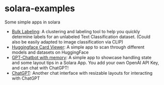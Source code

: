 # solara-examples
Some simple apps in solara

* [Bulk Labeling](https://github.com/Ben-Epstein/solara-examples/tree/main/bulk-labeling): A clustering and labeling tool to help you quickly determine labels for an unlabeled Text Classification dataset. (Could also be easily adapted to image classification via CLIP)
* [Huggingface Card Viewer](https://github.com/Ben-Epstein/solara-examples/tree/main/huggingface-card-viewer): A simple app to scan through different models and datasets on HuggingFace
* [GPT-Chatbot with memory](https://github.com/Ben-Epstein/solara-examples/tree/main/gpt): A simple app to showcase handling state and some layout tips in a Solara App. You add your own OpenAI API Key, and can chat with ChatGPT!
* [ChatGPT](https://github.com/Ben-Epstein/solara-examples/tree/main/chatgpt): Another chat interface with resizable layouts for interacting with ChatGPT